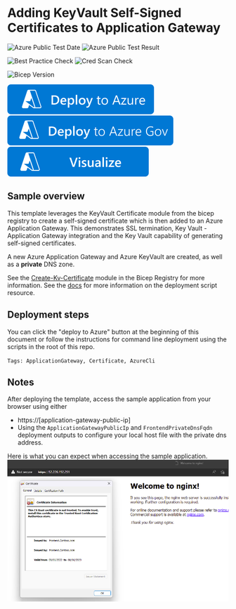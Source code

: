 # Adding KeyVault Self-Signed Certificates to Application Gateway

![Azure Public Test Date](https://azurequickstartsservice.blob.core.windows.net/badges/quickstarts/microsoft.resources/deployment-script-azcli-agw-certificates/PublicLastTestDate.svg)
![Azure Public Test Result](https://azurequickstartsservice.blob.core.windows.net/badges/quickstarts/microsoft.resources/deployment-script-azcli-agw-certificates/PublicDeployment.svg)

![Best Practice Check](https://azurequickstartsservice.blob.core.windows.net/badges/quickstarts/microsoft.resources/deployment-script-azcli-agw-certificates/BestPracticeResult.svg)
![Cred Scan Check](https://azurequickstartsservice.blob.core.windows.net/badges/quickstarts/microsoft.resources/deployment-script-azcli-agw-certificates/CredScanResult.svg)

![Bicep Version](https://azurequickstartsservice.blob.core.windows.net/badges/quickstarts/microsoft.resources/deployment-script-azcli-agw-certificates/BicepVersion.svg)

[![Deploy To Azure](https://raw.githubusercontent.com/Azure/azure-quickstart-templates/master/1-CONTRIBUTION-GUIDE/images/deploytoazure.svg?sanitize=true)](https://portal.azure.com/#create/Microsoft.Template/uri/https%3A%2F%2Fraw.githubusercontent.com%2FAzure%2Fazure-quickstart-templates%2Fmaster%2Fquickstarts%2Fmicrosoft.resources%2Fdeployment-script-azcli-agw-certificates%2Fazuredeploy.json)
[![Deploy To Azure US Gov](https://raw.githubusercontent.com/Azure/azure-quickstart-templates/master/1-CONTRIBUTION-GUIDE/images/deploytoazuregov.svg?sanitize=true)](https://portal.azure.us/#create/Microsoft.Template/uri/https%3A%2F%2Fraw.githubusercontent.com%2FAzure%2Fazure-quickstart-templates%2Fmaster%2Fquickstarts%2Fmicrosoft.resources%2Fdeployment-script-azcli-agw-certificates%2Fazuredeploy.json)
[![Visualize](https://raw.githubusercontent.com/Azure/azure-quickstart-templates/master/1-CONTRIBUTION-GUIDE/images/visualizebutton.svg?sanitize=true)](http://armviz.io/#/?load=https%3A%2F%2Fraw.githubusercontent.com%2FAzure%2Fazure-quickstart-templates%2Fmaster%2Fquickstarts%2Fmicrosoft.resources%2Fdeployment-script-azcli-agw-certificates%2Fazuredeploy.json)

## Sample overview

This template leverages the KeyVault Certificate module from the bicep registry to create a self-signed certificate which is then added to an Azure Application Gateway.
This demonstrates SSL termination, Key Vault - Application Gateway integration and the Key Vault capability of generating self-signed certificates.

A new Azure Application Gateway and Azure KeyVault are created, as well as a **private** DNS zone.

See the [Create-Kv-Certificate](https://github.com/Azure/bicep-registry-modules/tree/main/modules/deployment-scripts/create-kv-certificate) module in the Bicep Registry for more information.
See the [docs](https://docs.microsoft.com/en-us/azure/azure-resource-manager/templates/deployment-script-template?tabs=CLI) for more information on the deployment script resource.

## Deployment steps

You can click the "deploy to Azure" button at the beginning of this document or follow the instructions for command line deployment using the scripts in the root of this repo.

`Tags: ApplicationGateway, Certificate, AzureCli`

## Notes

After deploying the template, access the sample application from your browser using either
- https://[application-gateway-public-ip]
- Using the `ApplicationGatewayPublicIp` and `FrontendPrivateDnsFqdn` deployment outputs to configure your local host file with the private dns address.

Here is what you can expect when accessing the sample application.
![accessing via public ip](browser-screengrab.png)